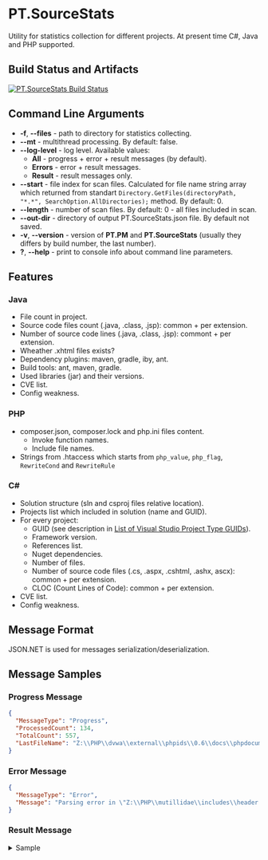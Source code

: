 # PT.SourceStats

Utility for statistics collection for different projects.
At present time C#, Java and PHP supported.

## Build Status and Artifacts

[![PT.SourceStats Build Status](https://ci.appveyor.com/api/projects/status/vo0acpvek4q1x8yh?svg=true)](https://ci.appveyor.com/project/KvanTTT/pt-sourcestats)

## Command Line Arguments

* **-f**, **--files** - path to directory for statistics collecting.
* **--mt** - multithread processing. By default: false.
* **--log-level** - log level. Available values:
    * **All** - progress + error + result messages (by default).
    * **Errors** - error + result messages.
    * **Result** - result messages only.
* **--start** - file index for scan files. Calculated for file name string array 
which returned from standart 
`Directory.GetFiles(directoryPath, "*.*", SearchOption.AllDirectories);` method.
By default: 0.
* **--length** - number of scan files. By default: 0 - all files included in scan.
* **--out-dir** - directory of output PT.SourceStats.json file. By default not saved.
* **-v**, **--version** - version of **PT.PM** and **PT.SourceStats**
(usually they differs by build number, the last number).
* **?**, **--help** - print to console info about command line parameters.

## Features

### Java

* File count in project.
* Source code files count (.java, .class, .jsp): common + per extension.
* Number of source code lines (.java, .class, .jsp): commont + per extension.
* Wheather .xhtml files exists?
* Dependency plugins: maven, gradle, iby, ant.
* Build tools: ant, maven, gradle.
* Used libraries (jar) and their versions.
* CVE list.
* Config weakness.

### PHP

* composer.json, composer.lock and php.ini files content.
    * Invoke function names.
    * Include file names.
* Strings from .htaccess which starts from `php_value`, `php_flag`, `RewriteCond` and `RewriteRule`

### C\#

* Solution structure (sln and csproj files relative location).
* Projects list which included in solution (name and GUID).
* For every project:
    * GUID (see description in [List of Visual Studio Project Type GUIDs](http://www.codeproject.com/Reference/720512/List-of-Visual-Studio-Project-Type-GUIDs)).
    * Framework version.
    * References list.
    * Nuget dependencies.
    * Number of files.
    * Number of source code files (.cs, .aspx, .cshtml, .ashx, ascx): common + per extension.
    * CLOC (Count Lines of Code): common + per extension.
* CVE list.
* Config weakness.

## Message Format

JSON.NET is used for messages serialization/deserialization.

## Message Samples

### Progress Message

```JSON
{
  "MessageType": "Progress",
  "ProcessedCount": 134,
  "TotalCount": 557,
  "LastFileName": "Z:\\PHP\\dvwa\\external\\phpids\\0.6\\docs\\phpdocumentor\\blank.html"
}
```

### Error Message

```JSON
{
  "MessageType": "Error",
  "Message": "Parsing error in \"Z:\\PHP\\mutillidae\\includes\\header.php\": no viable alternative at input '<html>\\r\\n<head>\\r\\n\\t<meta content=\"text/html; charset=us-ascii\" http-equiv=\"content-type\">\\r\\n\\r\\n ... \\t\\t\\t\\t\\t\\t\\t\\t}else{\\r\\n\\t\\t\\t\\t\\t\\t\\t\\t<a href=\"#\">Setup/reset the DB (Disabled: Not Admin)</a></' at 591:65."
}
```

### Result Message

<details>
  <summary>Sample</summary>

```JSON
{
  "MessageType": "Result",
  "Directory": "C:\\Users\\User\\Documents\\Proj",
  "ErrorCount": 0,
  "LanguageStatistics": [
    {
      "Language": "Php",
      "FilesContent": {
        "C:\\Users\\User\\Documents\\Proj\\dvwa\\php.ini": "; This file attempts to overwrite the original php.ini file. Doesnt always work.\r\n\r\nmagic_quotes_gpc = Off\r\nallow_url_fopen on\r\nallow_url_include on"
      },
      "HtaccessStrings": [
        "php_flag magic_quotes_gpc Off",
        "php_flag magic_quotes_gpc Off"
      ],
      "ClassUsings": {
        "ids_monitor": 45,
        "ids_log_composite": 3,
        "intrusion": 1,
        "exception": 24,
        "pdo": 2,
        "pdoexception": 1,
        "invalidargumentexception": 7,
        "arrayobject": 2,
        "htmlpurifier": 3,
        "memcache": 1,
        "ids_filter": 24,
        "htmlpurifier_strategy_core": 1,
        "class": 7,
        "ids_filter_storage": 2,
        "ids_report": 5,
        "ids_event": 11,
        "htmlpurifier_childdef_required": 1,
        "htmlpurifier_attrdef_integer": 4,
        "tidy": 1,
        "reflectionmethod": 1,
        "htmlpurifier_attrdef_css_multiple": 6,
        "htmlpurifier_attrdef_css_composite": 13,
        "stdclass": 2,
        "htmlpurifier_varparser": 2,
        "htmlpurifier_attrtypes": 1,
        "htmlpurifier_doctyperegistry": 1,
        "module": 1,
        "csstidy": 1,
        "htmlpurifier_attrtransform_imgrequired": 1,
        "htmlpurifier_stringhash": 2,
        "htmlpurifier_configschema_interchange_namespace": 1,
        "phpunit_framework_testsuite": 1,
        "htmlpurifier_tokenfactory": 1,
        "domdocument": 2,
        "xml_htmlsax3": 1,
        "domdocumenttype": 1,
        "htmlpurifier_strategy_removeforeignelements": 1,
        "htmlpurifier_strategy_makewellformed": 1,
        "htmlpurifier_strategy_fixnesting": 1,
        "htmlpurifier_strategy_validateattributes": 1,
        "injector": 2
      },
      "MethodInvocations": {
        "define": 36,
        "dvwaphpidsversionget": 2,
        "array": 471,
        "dvwapagestartup": 22,
        "dvwapagenewgrab": 19,
        "dvwareadidslog": 1,
        "dvwaclearidslog": 1,
        "isset": 320,
        "array_key_exists": 4,
        "file_get_contents": 14,
        "preg_replace_callback": 10,
        "defined": 5,
        "in_array": 42,
        "setcookie": 3,
        "strip_tags": 8,
        "htmlspecialchars": 36,
        "pg_connect": 4,
        "mysql_fetch_row": 1,
        "file": 1,
        "explode": 58,
        "str_replace": 44,
        "urldecode": 3,
        "fopen": 7,
        "strpos": 43,
        "substr": 84,
        "join": 6,
        "trim": 55,
        "rawurlencode": 1,
        "ksort": 8,
        "rtrim": 16,
        "realpath": 1,
        "strtoupper": 4,
        "htmlpurifier_bootstrap::getpath": 1,
        "strncmp": 4,
        "spl_autoload_functions": 1,
        "spl_autoload_unregister": 1,
        "array_pop": 57,
        "set_error_handler": 4,
        "iconv": 5,
        "restore_error_handler": 7,
        "array_flip": 5,
        "parent::__construct": 5,
        "parent::validate": 10,
        "ctype_xdigit": 5,
        "is_float": 1,
        "is_bool": 4,
        "parent::offsetget": 1,
        "feof": 3,
        "fgets": 2,
        "ctype_digit": 6,
        "ctype_alpha": 4,
        "ctype_alnum": 4,
        "parent::getchilddef": 1,
        "pack": 1,
        "htmlentities": 4,
        "dvwahelphtmlecho": 1,
        "highlight_string": 4,
        "dvwasourcehtmlecho": 2,
        "array_diff": 1
      },
      "Includes": {
        "dvwa_web_page_to_root.dvwa/includes/dvwapage.inc.php": 22,
        "dvwa_web_page_to_root.dvwa/includes/dbms/mysql.php": 1,
        "dvwa_web_page_to_root.dvwa/includes/dbms/pgsql.php": 1,
        "ids/init.php": 7,
        "ids/log/file.php": 2,
        "ids/log/composite.php": 2,
        "dvwa_web_page_to_root.config/config.inc.php": 1,
        "dvwaphpids.inc.php": 1,
        "ids/caching/interface.php": 4,
        "path": 1,
        "htmlpurifier.php": 1,
        "htmlpurifier/attrcollections.php": 1,
        "htmlpurifier/bootstrap.php": 2,
        "htmlpurifier/definition.php": 1,
        "htmlpurifier/cssdefinition.php": 1,
        "htmlpurifier/childdef.php": 1,
        "ids/monitor.php": 3,
        "ids/filter/storage.php": 3,
        "ids/caching/factory.php": 3,
        "ids/filter.php": 4,
        "ids/log/interface.php": 4,
        "ids/report.php": 3,
        "ids/event.php": 4,
        "ids/converter.php": 1,
        "htmlpurifier.autoload.php": 1,
        "htmlpurifier_prefix./.file": 1,
        "filename": 1,
        "phpunit/framework/testsuite.php": 1,
        "phpunit/textui/testrunner.php": 1,
        "phpunit/util/filter.php": 1,
        "ids/monitortest.php": 1,
        "ids/reporttest.php": 1,
        "ids/inittest.php": 1,
        "ids/exceptiontest.php": 1,
        "ids/filtertest.php": 1,
        "ids/cachingtest.php": 1,
        "ids/eventtest.php": 1,
        "phpunit/framework/testcase.php": 7,
      }
    },
    {
      "Language": "Java",
      "FilesCount": 5938,
      "SourceFilesCount": 1258,
      "JavaFilesCount": 462,
      "ClassFilesCount": 632,
      "JspFilesCount": 164,
      "JavaLinesCount": 122499,
      "SourceCodeLinesCount": 178975,
      "ClassLinesCount": 45413,
      "JspLinesCount": 11063,
      "XHtmlFileCount": 0,
      "DependencyManagers": [
        "maven2-repository.dev.java.net http://download.java.net/maven/2"
      ],
      "BuildTools": [
        "maven-compiler-plugin-",
        "maven-eclipse-plugin-",
        "tomcat-maven-plugin-"
      ],
      "Dependencies": [
        "mail-1.4.2",
        "mailapi-1.4.2",
        "wsdl4j-1.5.1",
        "activation-1.1",
        "axis-1.2",
        "axis-ant-1.2",
        "axis-jaxrpc-1.2",
        "axis-saaj-1.2",
        "catalina-4.1.9",
        "commons-beanutils-1.6",
        "commons-collections-3.1",
        "commons-digester-1.4.1",
        "commons-discovery-0.2",
        "commons-fileupload-1.2.1",
        "commons-io-1.4",
        "commons-logging-1.0.4",
        "ecs-1.4.2",
        "hsqldb-1.8.0.7",
        "j2h-1.3.1",
        "jta-1.0.1B",
        "jtds-1.2.2",
        "log4j-1.2.8",
        "servlet-api-2.3",
        "tomcat-catalina-7.0.27"
      ]
    },
    {
      "Language": "CSharp"
    }
  ]
}
```

</details>